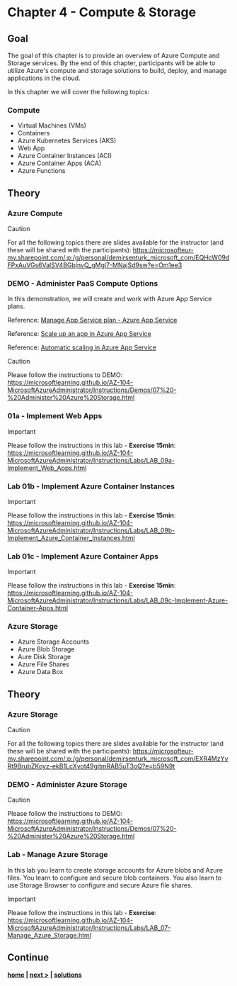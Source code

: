 # Chapter 4 - Compute & Storage

## Goal

The goal of this chapter is to provide an overview of Azure Compute and Storage services. 
By the end of this chapter, participants will be able to utilize Azure's compute and storage solutions to build, deploy, and manage applications in the cloud.

In this chapter we will cover the following topics:

### Compute

- Virtual Machines (VMs)
- Containers
- Azure Kubernetes Services (AKS)
- Web App
- Azure Container Instances (ACI)
- Azure Container Apps (ACA)
- Azure Functions

## Theory

### Azure Compute

> [!CAUTION]
> For all the following topics there are slides available for the instructor (and these will be shared with the participants): <https://microsofteur-my.sharepoint.com/:p:/g/personal/demirsenturk_microsoft_com/EQHcW09dFPxAuVGs6ValSV4BGbjnvQ_gMgl7-MNajSd9sw?e=Om1ee3>

### DEMO - Administer PaaS Compute Options

In this demonstration, we will create and work with Azure App Service plans.

Reference: [Manage App Service plan - Azure App Service](https://docs.microsoft.com/azure/app-service/app-service-plan-manage)

Reference: [Scale up an app in Azure App Service](https://learn.microsoft.com/azure/app-service/manage-scale-up)

Reference: [Automatic scaling in Azure App Service](https://learn.microsoft.com/azure/app-service/manage-automatic-scaling?tabs=azure-portal)

> [!CAUTION]
> Please follow the instructions to DEMO: <https://microsoftlearning.github.io/AZ-104-MicrosoftAzureAdministrator/Instructions/Demos/07%20-%20Administer%20Azure%20Storage.html>

### 01a - Implement Web Apps

> [!IMPORTANT]
> Please follow the instructions in this lab - **Exercise 15min**: <https://microsoftlearning.github.io/AZ-104-MicrosoftAzureAdministrator/Instructions/Labs/LAB_09a-Implement_Web_Apps.html>

### Lab 01b - Implement Azure Container Instances

> [!IMPORTANT]
> Please follow the instructions in this lab - **Exercise 15min**: <https://microsoftlearning.github.io/AZ-104-MicrosoftAzureAdministrator/Instructions/Labs/LAB_09b-Implement_Azure_Container_Instances.html>

### Lab 01c - Implement Azure Container Apps

> [!IMPORTANT]
> Please follow the instructions in this lab - **Exercise 15min**: <https://microsoftlearning.github.io/AZ-104-MicrosoftAzureAdministrator/Instructions/Labs/LAB_09c-Implement-Azure-Container-Apps.html>

### Azure Storage

- Azure Storage Accounts
- Azure Blob Storage
- Aure Disk Storage
- Azure File Shares
- Azure Data Box

## Theory

### Azure Storage

> [!CAUTION]
> For all the following topics there are slides available for the instructor (and these will be shared with the participants): <https://microsofteur-my.sharepoint.com/:p:/g/personal/demirsenturk_microsoft_com/EXR4MzYvRt9BrubZKoyz-ekB1LcXyot49gitmRAB5uT3oQ?e=b59N9t>

### DEMO - Administer Azure Storage

> [!CAUTION]
> Please follow the instructions to DEMO: <https://microsoftlearning.github.io/AZ-104-MicrosoftAzureAdministrator/Instructions/Demos/07%20-%20Administer%20Azure%20Storage.html>

### Lab - Manage Azure Storage

In this lab you learn to create storage accounts for Azure blobs and Azure files. You learn to configure and secure blob containers. You also learn to use Storage Browser to configure and secure Azure file shares.

> [!IMPORTANT]
> Please follow the instructions in this lab - **Exercise**: <https://microsoftlearning.github.io/AZ-104-MicrosoftAzureAdministrator/Instructions/Labs/LAB_07-Manage_Azure_Storage.html>

## Continue

**[home](../../README.md) | [next >](../chapter-5/README.md) | [solutions](../../solutions/chapter-4/README.md)**